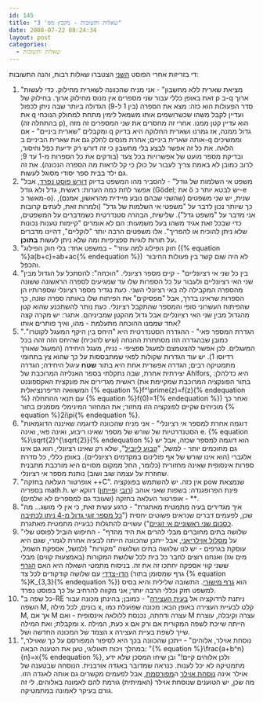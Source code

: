 ```yaml
---
id: 145
title: "שאלות ותשובות - מקבץ מס' 3"
date: 2008-07-22 08:24:34
layout: post
categories: 
  - שאלות ותשובות
---
```

די בזריזות אחרי הפוסט <a href="http://www.gadial.net/?p=135">השני</a> הצטברו שאלות רבות, והנה התשובות:
<ol>
	<li>"מציאת שארית ללא מחשבון" - אני מניח שהכוונה לשארית מחילוק. כדי לעשות זאת באופן כללי עבור שני מספרים אין מנוס מחילוק ארוך. בחילוק של p ב-q ארוך סדר הפעולות הוא כזה: מצא את הספרה (בין 1 ל-9) הגדולה ביותר שבה ניתן לכפול את q ועדיין לקבל משהו שכשרושמים אותו משמאל לימין מתחת למחולק הנוכחי (בהתחלה זה p), הוא עדיין קטן ממנו. אחרי זה מחסרים את שני המספרים זה מזה ומקבלים "שארית ביניים" - אם q גדול ממנה, אז גמרנו ושארית החלוקה היא בדיוק אותה שארית ביניים; אחרת מנסים לחלק גם את שארית הביניים ב-q וממשיכים הלאה. את כל זה אפשר לבצע בלי מחשבון כי זה דורש רק ידיעת כפל וחיסור, ובדיקת מספר מועט של אפשרויות בכל צעד (בודקים את כל הספרות מ-1 עד 9; לרוב כמובן לא באמת צריך לעבור על כולן כי קל לראות מה הספרה הנכונה). את זה גם ילד בבית ספר יסודי מסוגל לעשות.</li>
	<li>"משפט אי השלמות של גודל" - להסביר מהו המשפט בדיוק <a href="http://www.gadial.net/?p=192">דורש פוסט נפרד</a>, אבל אפשר לתת כמה הערות: ראשית, גדל ולא גודל (Gödel; את ö יש לבטא יותר כ-e מאשר כ-o). שנית, יש שני משפטים (שהשני שבהם נובע מיידית מהראשון, אמנם), כך שיותר נכון לדבר על "משפטי אי השלמות של גדל" (ולמרות זאת, לעתים קרובות אני מדבר על "משפט גדל"). שלישית, הבהרה סטנדרטית כשמדברים על המשפטים, כדי שבכל זאת אגיד משהו בעל משמעות: הם לא אומרים "קיימות טענות נכונות שלא ניתן להוכיח או להפריך". אלו משפטים הרבה יותר "לוקליים", דהיינו מדברים על תורות לוגיות ספציפיות ומה שלא ניתן לעשות <strong>בתוכן.</strong></li>
	<li>"חוק הפילוג למה עוזר" - במשפט אחד: בלי חוק הפילוג ({% equation %}a(b+c)=ab+ac{% endequation %})  לא היה שום קשר בין פעולות החיבור והכפל.</li>
	<li>"בין כל שני אי רציונליים" - קיים מספר רציונלי. "הוכחה": להסתכל על הגדול מבין שני האי רציונליים ולעבור על כל הספרות שלו עד שמגיעים לספרה הראשונה ששונה מהספרה המקבילה לה באי רציונלי השני. כעת נגדיר מספר רציונלי שספרותיו הן הספרות שראינו בדרך, אבל "מפסיקים" את הפיתוח שלו באותה ספרה שונה, כך שהפיתוח העשרוני סופי והמספר שהתקבל רציונלי. כעת נותר להשתכנע שהוא קטן מהגדול מבין שני האי רציונליים אבל גדול מהקטן שמביניהם. אתגר: יש מקרה קצה אחד שממנו ההוכחה מתעלמת - מהו, ואיך פותרים אותו?</li>
	<li>"הגדרת המספר פאי" - ההגדרה הסטנדרטית היא "היחס בין היקף המעגל לקוטרו". כמובן שבהגדרה הזו מסתתרת ההנחה (שיש להוכיח) שהיחס הזה זהה בכל המעגלים. לכן אפשר להצטמצם למעגל ספציפי - נניח, מעגל היחידה (המעגל שאורך רדיוסו 1). יש עוד הגדרות שקולות לפאי שמתבססות על כך שהוא צץ בתחומי מתמטיקה רבים; הגדרה אפשרית אחת היא בתור <strong>שטח</strong> עיגול היחידה; הגדרה יצירתית אחרת, שבה נתקלתי בספר האנליזה המרוכבת של Ahlfors, היא כדלהלן: ראשית מגדירים את פונקצית האקספוננט (בתור הפונקציה המרוכבת שמקיימת את המשוואה הדיפרנציאלית {% equation %}f^\prime(z)=f(z){% endequation %} עם תנאי ההתחלה {% equation %}f(0)=1{% endequation %}) ואחר כך מוכיחים שקיים לפונקציה הזו מחזור; את המחזור המינימלי מסמנים בתור {% equation %}2i\pi{% endequation %}.</li>
	<li>"דוגמה אחרת למספר אי רציונלי" - אני מניח שהכוונה לדוגמה שאיננה הדוגמאות הסטנדרטיות של שורש של מספר שאינו ריבוע, ואינה פאי, ואינה e. {% equation %}\sqrt{2}^{\sqrt{2}}{% endequation %} הוא דוגמה למספר שכזה, אבל יש גם מחוכמים יותר - למשל, "<a href="http://en.wikipedia.org/wiki/Liouville_number#Liouville_constant">קבוע ליוביל</a>", שלא רק שאינו רציונלי, הוא גם אינו אלגברי (הוא אינו שורש של אף פולינום במקדמים רציונליים). באופן כללי, כל סדרת ספרות אינסופית שאינה מחזורית (כלומר, החל ממקום מסויים היא מורכבת מתבנית שחוזרת על עצמה שוב ושוב) נותנת מספר אי רציונלי.</li>
	<li>"אופרטור העלאה בחזקה ++C". אין כזה. יש להשתמש בפונקציה pow שנמצאת בספריה math.h. פינת הפרופגנדה: בשפות שאני אוהב (<a href="http://he.wikipedia.org/wiki/Ruby">רובי</a> ו<a href="http://he.wikipedia.org/wiki/Python">פייתון</a>) דווקא יש אופרטור העלאה בחזקה (שעובד גם למספרים לא שלמים) - **.</li>
	<li>"איך מגדירים בעיה מתמטית מאתגרת" - כרגע עשית זאת, כי אין לי מושג... מה שכן, לפעמים דברים שנראים פשוטים יחסית ("<a href="http://he.wikipedia.org/wiki/%D7%94%D7%A9%D7%A2%D7%A8%D7%AA_%D7%92%D7%95%D7%9C%D7%93%D7%91%D7%9A">כל מספר זוגי גדול מ-4 ניתן לכתיבה כסכום שני ראשוניים אי זוגיים</a>") עשויים להתגלות כבעייה מתמטית מאתגרת.</li>
	<li>"שלושה בתים מחוברים מבלי להרים את היד מהדף" - החיפוש הוביל לפוסט שלי על <a href="http://www.gadial.net/?p=125">מסלול אוילריאני</a>, אבל ייתכן שהכוונה הייתה לבעיה אחרת לגמרי, שגם היא עוסקת בגרפים - יש לנו שלושה בתים ושלושה "מקורות" (למשל, אספקת חשמל, מים וגז) ואנחנו רוצים לחבר כל בית לכל שלושת המקורות (באמצעות קווים) מבלי ששני קווי אספקה יחתכו זה את זה. בניסוח מתמטי השאלה היא האם <a href="http://he.wikipedia.org/wiki/%D7%92%D7%A8%D7%A3_%D7%93%D7%95-%D7%A6%D7%93%D7%93%D7%99">הגרף הדו-צדדי</a> עם שלושה קודקודים לכל צד (גרף שמסומן בתור {% equation %}K_{3,3}{% endequation %}) הוא <a href="http://he.wikipedia.org/wiki/%D7%92%D7%A8%D7%A3_%D7%9E%D7%99%D7%A9%D7%95%D7%A8%D7%99">גרף מישורי</a>. התשובה שלילית והיא בסיס למשפט חזק וכללי הרבה יותר; אני מקווה להרחיב על כך בפוסט נפרד.</li>
	<li>"כל שפה ב-RE ניתנת לרדוקציה אל <a href="http://www.gadial.net/?p=64">בעית העצירה</a>" - כמובן; בהינתן מכונה עבור השפה M, בונים, לכל מילה x, קלט לבעיית העצירה באופן הבא: מכונה שפועלת כמו M, אך אם M עצרה ודחתה, נכנסת ללולאה אינסופית - ואם M עצרה וקיבלה, עוצרת ומקבלת; ואת המילה x. כעת, המילה x הייתה שייכת לשפה המקורית אם ורק אם הצמד של המכונה החדשה ושל x שייך לשפת בעיית העצירה.</li>
	<li>"נוסחת אוילר, אלוהים" - ייתכן שהכוונה בכך היא לסיפור המפורסם על כך שאוילר, במהלך ויכוח תאולוגי, טען את הטענה הבאה: "{% equation %}\frac{a+b^n}{n}=x{% endequation %}, ולכן אלוהים קיים!" ובן שיחו המסכן שלא ידע מתמטיקה לא יכל לענות. כנראה שמדובר באגדה אורבנית. הנוסחה שבטענה של אוילר אינה <a href="http://he.wikipedia.org/wiki/%D7%A0%D7%95%D7%A1%D7%97%D7%AA_%D7%90%D7%95%D7%99%D7%9C%D7%A8_(%D7%90%D7%A0%D7%9C%D7%99%D7%96%D7%94_%D7%9E%D7%A8%D7%95%D7%9B%D7%91%D7%AA)">נוסחת אוילר</a> ה<a href="http://www.gadial.net/?p=22">מפורסמת</a>, אבל לפעמים מקשרים גם אותה לאגדה הזו. מה שכן, יש הטוענים שנוסחת אוילר (האמיתית) גורמת להם לאמונה באלוהים. לי זה גורם בעיקר לאמונה במתמטיקה.</li>
</ol>

